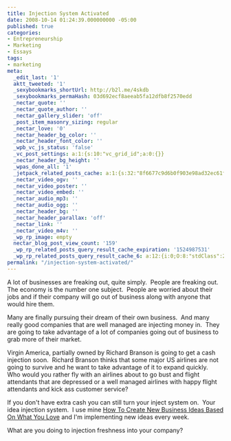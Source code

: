 ```yaml
---
title: Injection System Activated
date: 2008-10-14 01:24:39.000000000 -05:00
published: true
categories:
- Entrepreneurship
- Marketing
- Essays
tags:
- marketing
meta:
  _edit_last: '1'
  aktt_tweeted: '1'
  _sexybookmarks_shortUrl: http://b2l.me/4skdb
  _sexybookmarks_permaHash: 03d692ecf8aeeab5fa12dfb8f2570edd
  _nectar_quote: ''
  _nectar_quote_author: ''
  _nectar_gallery_slider: 'off'
  _post_item_masonry_sizing: regular
  _nectar_love: '0'
  _nectar_header_bg_color: ''
  _nectar_header_font_color: ''
  _wpb_vc_js_status: 'false'
  _vc_post_settings: a:1:{s:10:"vc_grid_id";a:0:{}}
  _nectar_header_bg_height: ''
  _wpas_done_all: '1'
  _jetpack_related_posts_cache: a:1:{s:32:"8f6677c9d6b0f903e98ad32ec61f8deb";a:2:{s:7:"expires";i:1502367150;s:7:"payload";a:3:{i:0;a:1:{s:2:"id";i:1199;}i:1;a:1:{s:2:"id";i:723;}i:2;a:1:{s:2:"id";i:284;}}}}
  _nectar_video_ogv: ''
  _nectar_video_poster: ''
  _nectar_video_embed: ''
  _nectar_audio_mp3: ''
  _nectar_audio_ogg: ''
  _nectar_header_bg: ''
  _nectar_header_parallax: 'off'
  _nectar_link: ''
  _nectar_video_m4v: ''
  _wp_rp_image: empty
  nectar_blog_post_view_count: '159'
  _wp_rp_related_posts_query_result_cache_expiration: '1524987531'
  _wp_rp_related_posts_query_result_cache_6: a:12:{i:0;O:8:"stdClass":2:{s:7:"post_id";s:4:"1188";s:5:"score";s:16:"79.5559030160563";}i:1;O:8:"stdClass":2:{s:7:"post_id";s:4:"1187";s:5:"score";s:17:"79.23501533357066";}i:2;O:8:"stdClass":2:{s:7:"post_id";s:4:"1266";s:5:"score";s:14:"54.07261825436";}i:3;O:8:"stdClass":2:{s:7:"post_id";s:4:"6806";s:5:"score";s:17:"53.62373942800071";}i:4;O:8:"stdClass":2:{s:7:"post_id";s:4:"4935";s:5:"score";s:17:"49.63909816865141";}i:5;O:8:"stdClass":2:{s:7:"post_id";s:4:"4873";s:5:"score";s:17:"47.46133170228126";}i:6;O:8:"stdClass":2:{s:7:"post_id";s:2:"61";s:5:"score";s:18:"45.926283676530375";}i:7;O:8:"stdClass":2:{s:7:"post_id";s:4:"6885";s:5:"score";s:17:"45.67637153593715";}i:8;O:8:"stdClass":2:{s:7:"post_id";s:4:"7097";s:5:"score";s:17:"43.54445888400154";}i:9;O:8:"stdClass":2:{s:7:"post_id";s:4:"6880";s:5:"score";s:17:"43.54445888400154";}i:10;O:8:"stdClass":2:{s:7:"post_id";s:4:"1185";s:5:"score";s:17:"42.09524734102395";}i:11;O:8:"stdClass":2:{s:7:"post_id";s:4:"8192";s:5:"score";s:16:"41.3666924176314";}}
permalink: "/injection-system-activated/"
---
```

A lot of businesses are freaking out, quite simply.  People are freaking out.  The economy is the number one subject.  People are worried about their jobs and if their company will go out of business along with anyone that would hire them.

Many are finally pursuing their dream of their own business.  And many really good companies that are well managed are injecting money in.  They are going to take advantage of a lot of companies going out of business to grab more of their market.

Virgin America, partially owned by Richard Branson is going to get a cash injection soon.  Richard Branson thinks that some major US airlines are not going to survive and he want to take advantage of it to expand quickly.  Who would you rather fly with an airlines about to go bust and flight attendants that are depressed or a well managed airlines with happy flight attendants and kick ass customer service?

If you don't have extra cash you can still turn your inject system on.  Your idea injection system.  I use mine <a href="http://amzn.to/2hLiqXj">How To Create New Business Ideas Based On What You Love</a> and I'm implementing new ideas every week.

What are you doing to injection freshness into your company?</p>
